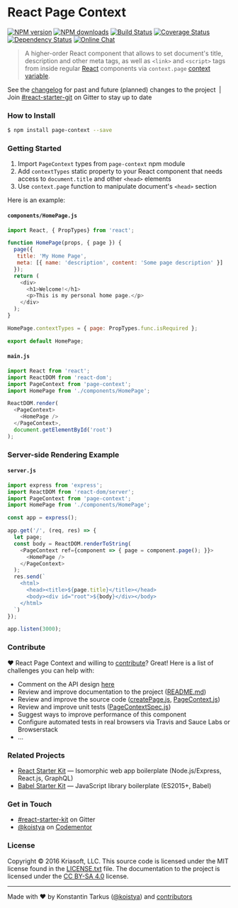 # React Page Context

[![NPM version](http://img.shields.io/npm/v/page-context.svg?style=flat-square)](https://www.npmjs.com/package/page-context)
[![NPM downloads](http://img.shields.io/npm/dm/page-context.svg?style=flat-square)](https://www.npmjs.com/package/page-context)
[![Build Status](http://img.shields.io/travis/kriasoft/page-context/master.svg?style=flat-square)](https://travis-ci.org/kriasoft/page-context)
[![Coverage Status](https://img.shields.io/coveralls/kriasoft/page-context.svg?style=flat-square)](https://coveralls.io/github/kriasoft/page-context)
[![Dependency Status](http://img.shields.io/david/kriasoft/page-context.svg?style=flat-square)](https://david-dm.org/kriasoft/page-context)
[![Online Chat](http://img.shields.io/badge/chat_room-%23react--starter--kit-blue.svg?style=flat-square)](https://gitter.im/kriasoft/react-starter-kit)

> A higher-order React component that allows to set document's title, description and other meta
> tags, as well as `<link>` and `<script>` tags from inside regular [React](https://facebook.github.io/react/)
> components via `context.page` [context variable](https://facebook.github.io/react/docs/context).

See the [changelog](CHANGELOG.md) for past and future (planned) changes to the project &nbsp;|&nbsp;
Join [#react-starter-git](https://gitter.im/kriasoft/react-starter-kit) on Gitter to stay up to date

### How to Install

```sh
$ npm install page-context --save
```

### Getting Started

1. Import `PageContext` types from `page-context` npm module
2. Add `contextTypes` static property to your React component that needs access to
   `document.title` and other `<head>` elements
3. Use `context.page` function to manipulate document's `<head>` section

Here is an example:

#### `components/HomePage.js`

```js
import React, { PropTypes} from 'react';

function HomePage(props, { page }) {
  page({
   title: 'My Home Page',
   meta: [{ name: 'description', content: 'Some page description' }]
  });
  return (
    <div>
      <h1>Welcome!</h1>
      <p>This is my personal home page.</p>
    </div>
  );
}

HomePage.contextTypes = { page: PropTypes.func.isRequired };

export default HomePage;
```

#### `main.js`

```js
import React from 'react';
import ReactDOM from 'react-dom';
import PageContext from 'page-context';
import HomePage from './components/HomePage';

ReactDOM.render(
  <PageContext>
    <HomePage />
  </PageContext>,
  document.getElementById('root')
);
```

### Server-side Rendering Example

#### `server.js`

```js
import express from 'express';
import ReactDOM from 'react-dom/server';
import PageContext from 'page-context';
import HomePage from './components/HomePage';

const app = express();

app.get('/', (req, res) => {
  let page;
  const body = ReactDOM.renderToString(
    <PageContext ref={component => { page = component.page(); }}>
      <HomePage />
    </PageContext>
  );
  res.send(`
    <html>
      <head><title>${page.title}</title></head>
      <body><div id="root">${body}</div></body>
    </html>
  `)
});

app.listen(3000);
```

### Contribute

♥ React Page Context and willing to [contribute](CONTRIBUTE.md)? Great! Here is a list of
challenges you can help with:

* Comment on the API design [here](https://github.com/kriasoft/page-context/issues/1)
* Review and improve documentation to the project ([README.md](README.md))
* Review and improve the source code ([createPage.js](src/createPage.js), [PageContext.js](src/PageContext.js))
* Review and improve unit tests ([PageContextSpec.js](test/PageContextSpec.js))
* Suggest ways to improve performance of this component
* Configure automated tests in real browsers via Travis and Sauce Labs or Browserstack
* ...

### Related Projects

* [React Starter Kit](https://github.com/kriasoft/react-starter-kit) — Isomorphic web app boilerplate (Node.js/Express, React.js, GraphQL)
* [Babel Starter Kit](https://github.com/kriasoft/react-starter-kit) — JavaScript library boilerplate (ES2015+, Babel)

### Get in Touch

* [#react-starter-kit](https://gitter.im/kriasoft/react-starter-kit) on Gitter
* [@koistya](https://twitter.com/koistya) on [Codementor](https://www.codementor.io/koistya)

### License

Copyright © 2016 Kriasoft, LLC. This source code is licensed under the MIT license found in 
the [LICENSE.txt](https://github.com/kriasoft/react-starter-kit/blob/master/LICENSE.txt) file.
The documentation to the project is licensed under the [CC BY-SA 4.0](http://creativecommons.org/licenses/by-sa/4.0/)
license.

---
Made with ♥ by Konstantin Tarkus ([@koistya](https://twitter.com/koistya)) and [contributors](https://github.com/kriasoft/page-context/graphs/contributors)
